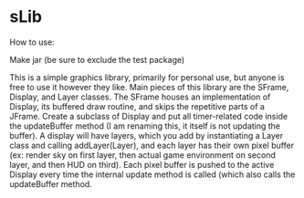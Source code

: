 # sLib  

How to use:  

Make jar (be sure to exclude the test package)  


This is a simple graphics library, primarily for personal use, but anyone is free to use it however they like.
Main pieces of this library are the SFrame, Display, and Layer classes. The SFrame houses an implementation of
Display, its buffered draw routine, and skips the repetitive parts of a JFrame. Create a subclass of Display
and put all timer-related code inside the updateBuffer method (I am renaming this, it itself is not updating the buffer).
A display will have layers, which you add by instantiating a Layer class and calling addLayer(Layer), and each layer has
their own pixel buffer (ex: render sky on first layer, then actual game environment on second layer, and then HUD on third).
Each pixel buffer is pushed to the active Display every time the internal update method is called (which also calls the
updateBuffer method.
